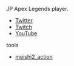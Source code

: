 JP Apex Legends player.
 - [Twitter](https://twitter.com/ndekopon)
 - [Twitch](https://twitch.tv/ndekopon)
 - [YouTube](https://www.youtube.com/channel/UCdD3tvSM7F7Mim0_lZ45Vrg)

tools
 - [meishi2_action](https://github.com/ndekopon/meishi2_action)

